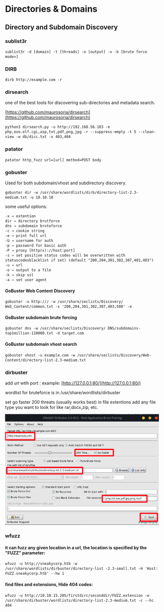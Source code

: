 # Directories & Domains

## Directory and Subdomain Discovery

### sublist3r

```text
sublist3r -d [domain] -t [threads] -o [output] -v -b [brute force mode>]
```



### DIRB

```text
dirb http://example.com -r
```



### dirsearch

one of the best tools for discovering sub-directories and metadata search.

[https://github.com/maurosoria/dirsearch](https://github.com/maurosoria/dirsearch)

```text
python3 dirsearch.py -u http://192.168.56.103 -e php,exe.elf.cgi,asp,txt,pdf,png,jpg -r --suppress-empty -t 5 --clean-view -w db/dicc.txt -x 403,404 
```



### patator

```text
patator http_fuzz url=[url] method=POST body
```



### gobuster

Used for both subdomain/vhost and subdirectory discovery.

```text
gobuster dir -w /usr/share/wordlists/dirb/directory-list-2.3-medium.txt -u 10.10.10
```

some useful options:

```text
-x → extention
dir → directory brutforce
dns → subdomain bruteforce
-c → cookie string
-e → print full url
-U → username for auth
-p → password for basic auth
-P → proxy [http(s)://host:port]
-s → set positive status codes will be overwritten with statuscodesblacklist if set) (default "200,204,301,302,307,401,403")
-u → url
-o → output to a file
-k → skip ssl
-a → set user agent
```

#### GoBuster Web Content Discovery

```text
gobuster -u http:/// -w /usr/share/seclists/Discovery/ Web_Content/common.txt -s '200,204,301,302,307,403,500' -e
```

#### GoBuster subdomain brute forcing

```text
gobuster dns -w /usr/share/seclists/Discovery/ DNS/subdomains-top1million-110000.txt -d target.com
```

#### GoBuster subdomain vhost search

```text
gobuster vhost -u example.com -w /usr/share/seclists/Discovery/Web-Content/directory-list-2.3-medium.txt 
```



### dirbuster

add url wtih port : example: [http://127.0.0.1:80/](http://127.0.0.1:80/) 

wordlist for bruteforce is in /usr/share/wordlists/dirbuster

 set go faster 200 threats \(usually works best\) in file extentions add any file type you want to look for like rar,docx,zip, etc.

![](../../../.gitbook/assets/image%20%28155%29.png)



### wfuzz

#### it can fuzz any given location in a url, the location is specified by the "FUZZ" parameter:

```text
wfuzz -u http://sneakycorp.htb -w /usr/share/wordlists/dirbuster/directory-list -2.3-small.txt -H 'Host: FUZZ.sneakycorp.htb' --hw 1
```

#### find files and extensions, Hide 404 codes:

```text
wfuzz -u http://10.10.15.205/firstdirc/seconddir/FUZZ.extension -w /usr/share/dirbuster/wordlists/directory-list-2.3-medium.txt -c --hc 404
```

